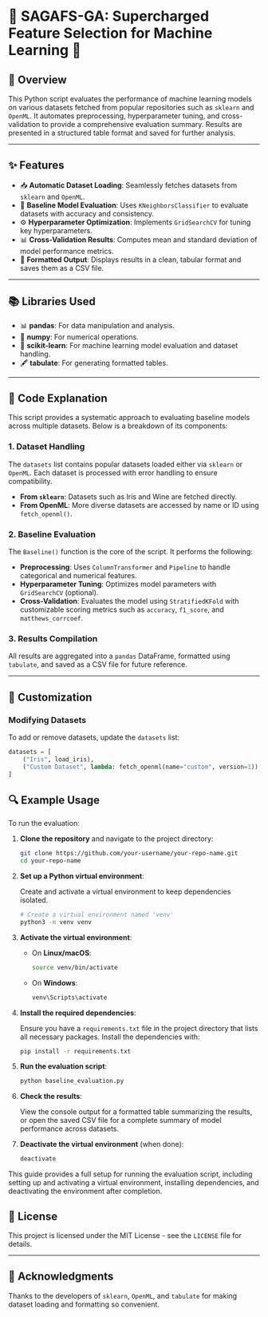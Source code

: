 # 🧬 SAGAFS-GA: Supercharged Feature Selection for Machine Learning 🚀

## 🚀 Overview
This Python script evaluates the performance of machine learning models on various datasets fetched from popular repositories such as `sklearn` and `OpenML`. It automates preprocessing, hyperparameter tuning, and cross-validation to provide a comprehensive evaluation summary. Results are presented in a structured table format and saved for further analysis.

---

## ✨ Features

- 📥 **Automatic Dataset Loading**: Seamlessly fetches datasets from `sklearn` and `OpenML`.
- 🤖 **Baseline Model Evaluation**: Uses `KNeighborsClassifier` to evaluate datasets with accuracy and consistency.
- ⚙️ **Hyperparameter Optimization**: Implements `GridSearchCV` for tuning key hyperparameters.
- 📊 **Cross-Validation Results**: Computes mean and standard deviation of model performance metrics.
- 📝 **Formatted Output**: Displays results in a clean, tabular format and saves them as a CSV file.

---

## 📚 Libraries Used

- 📊 **pandas**: For data manipulation and analysis.
- 🔢 **numpy**: For numerical operations.
- 🤖 **scikit-learn**: For machine learning model evaluation and dataset handling.
- 🖋 **tabulate**: For generating formatted tables.

---

## 📝 Code Explanation

This script provides a systematic approach to evaluating baseline models across multiple datasets. Below is a breakdown of its components:

### 1. Dataset Handling

The `datasets` list contains popular datasets loaded either via `sklearn` or `OpenML`. Each dataset is processed with error handling to ensure compatibility.

- **From `sklearn`**: Datasets such as Iris and Wine are fetched directly.
- **From OpenML**: More diverse datasets are accessed by name or ID using `fetch_openml()`.

### 2. Baseline Evaluation

The `Baseline()` function is the core of the script. It performs the following:
- **Preprocessing**: Uses `ColumnTransformer` and `Pipeline` to handle categorical and numerical features.
- **Hyperparameter Tuning**: Optimizes model parameters with `GridSearchCV` (optional).
- **Cross-Validation**: Evaluates the model using `StratifiedKFold` with customizable scoring metrics such as `accuracy`, `f1_score`, and `matthews_corrcoef`.

### 3. Results Compilation

All results are aggregated into a `pandas` DataFrame, formatted using `tabulate`, and saved as a CSV file for future reference.

---
## 🔧 Customization

### Modifying Datasets
To add or remove datasets, update the `datasets` list:
```python
datasets = [
    ("Iris", load_iris),
    ("Custom Dataset", lambda: fetch_openml(name="custom", version=1))
]
```
## 🔍 Example Usage

To run the evaluation:

1. **Clone the repository** and navigate to the project directory:

    ```bash
    git clone https://github.com/your-username/your-repo-name.git
    cd your-repo-name
    ```

2. **Set up a Python virtual environment**:

    Create and activate a virtual environment to keep dependencies isolated.

    ```bash
    # Create a virtual environment named 'venv'
    python3 -m venv venv
    ```

3. **Activate the virtual environment**:

    - On **Linux/macOS**:
    
      ```bash
      source venv/bin/activate
      ```

    - On **Windows**:
    
      ```bash
      venv\Scripts\activate
      ```

4. **Install the required dependencies**:

    Ensure you have a `requirements.txt` file in the project directory that lists all necessary packages. Install the dependencies with:

    ```bash
    pip install -r requirements.txt
    ```

5. **Run the evaluation script**:

    ```bash
    python baseline_evaluation.py
    ```

6. **Check the results**:

    View the console output for a formatted table summarizing the results, or open the saved CSV file for a complete summary of model performance across datasets.

7. **Deactivate the virtual environment** (when done):

    ```bash
    deactivate
    ```

This guide provides a full setup for running the evaluation script, including setting up and activating a virtual environment, installing dependencies, and deactivating the environment after completion.

## 📄 License

This project is licensed under the MIT License - see the `LICENSE` file for details.

---

## 🙌 Acknowledgments

Thanks to the developers of `sklearn`, `OpenML`, and `tabulate` for making dataset loading and formatting so convenient.


